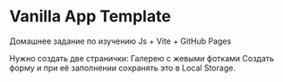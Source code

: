 # Vanilla App Template
Домашнее задание по изучению Js + Vite + GitHub Pages

Нужно создать две странички:
  Галерею с жевыми фотками
  Создать форму и при её заполнении сохранять это в Local Storage.